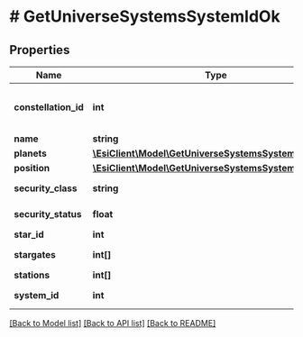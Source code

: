 # # GetUniverseSystemsSystemIdOk

## Properties

Name | Type | Description | Notes
------------ | ------------- | ------------- | -------------
**constellation_id** | **int** | The constellation this solar system is in |
**name** | **string** | name string |
**planets** | [**\EsiClient\Model\GetUniverseSystemsSystemIdPlanet[]**](GetUniverseSystemsSystemIdPlanet.md) | planets array | [optional]
**position** | [**\EsiClient\Model\GetUniverseSystemsSystemIdPosition**](GetUniverseSystemsSystemIdPosition.md) |  |
**security_class** | **string** | security_class string | [optional]
**security_status** | **float** | security_status number |
**star_id** | **int** | star_id integer | [optional]
**stargates** | **int[]** | stargates array | [optional]
**stations** | **int[]** | stations array | [optional]
**system_id** | **int** | system_id integer |

[[Back to Model list]](../../README.md#models) [[Back to API list]](../../README.md#endpoints) [[Back to README]](../../README.md)

